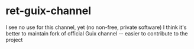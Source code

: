 # ret-guix-channel
I see no use for this channel, yet (no non-free, private software)
I think it's better to maintain fork of official Guix channel -- easier to contribute to the project
